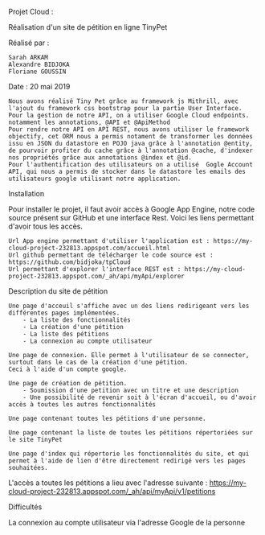 Projet Cloud : 


Réalisation d'un site de pétition en ligne TinyPet



Réalisé par : 


	Sarah ARKAM
	Alexandre BIDJOKA
	Floriane GOUSSIN

Date : 20 mai 2019

	Nous avons réalisé Tiny Pet grâce au framework js Mithrill, avec l'ajout du framework css bootstrap pour la partie User Interface.
	Pour la gestion de notre API, on a utiliser Google Cloud endpoints. notamment les annotations, @API et @ApiMethod
	Pour rendre notre API en API REST, nous avons utiliser le framework objectify, cet ORM nous a permis notament de transformer les données issu en JSON du datastore en POJO java grâce à l'annotation @entity, de pourvoir profiter du cache grâce à l'annotation @cache, d'indexer nos propriétés grâce aux annotations @index et @id.
	Pour l'authentification des utilisateurs on a utilisé  Gogle Account API, qui nous a permis de stocker dans le datastore les emails des utilisateurs google utilisant notre application.


Installation


Pour installer le projet, il faut avoir accès à Google App Engine, notre code source présent sur GitHub et une interface Rest.
Voici les liens permettant d'avoir tous les accès.

	Url App engine permettant d'utiliser l'application est : https://my-cloud-project-232813.appspot.com/accueil.html
	Url github permettant de télécharger le code source est : https://github.com/bidjoka/tpCloud
	Url permettant d'explorer l'interface REST est : https://my-cloud-project-232813.appspot.com/_ah/api/myApi/explorer


Description du site de pétition

	Une page d'acceuil s'affiche avec un des liens redirigeant vers les différentes pages implémentées.
		- La liste des fonctionnalités
		- La création d'une pétition
		- La liste des pétitions
		- La connexion au compte utilisateur

	Une page de connexion. Elle permet à l'utilisateur de se connecter, surtout dans le cas de la création d'une pétition.
	Ceci à l'aide d'un compte google.

	Une page de création de pétition.
		- Soumission d'une petition avec un titre et une description
		- Une possibilité de revenir soit à l'écran d'accueil, ou d'avoir accès à toutes les autres fonctionnalités
		
	Une page contenant toutes les pétitions d'une personne.

	Une page contenant la liste de toutes les pétitions répertoriées sur le site TinyPet

	Une page d'index qui répertorie les fonctionnalités du site, et qui permet à l'aide de lien d'être directement redirigé vers les pages souhaitées.


L'accès a toutes les pétitions a lieu avec l'adresse suivante : 
https://my-cloud-project-232813.appspot.com/_ah/api/myApi/v1/petitions



Difficultés


La connexion au compte utilisateur via l'adresse Google de la personne
